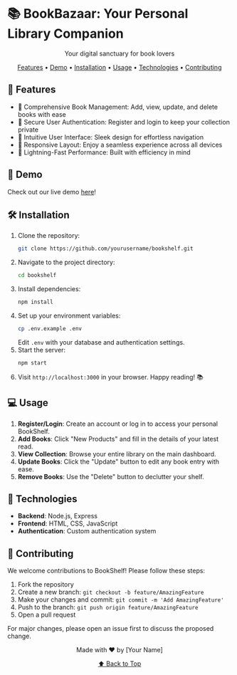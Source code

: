 # 📚 BookBazaar: Your Personal Library Companion

<div align="center">
Your digital sanctuary for book lovers

[Features](#features) • [Demo](#demo) • [Installation](#installation) • [Usage](#usage) • [Technologies](#technologies) • [Contributing](#contributing)
</div>

## 🌟 Features

- 📖 Comprehensive Book Management: Add, view, update, and delete books with ease
- 🔐 Secure User Authentication: Register and login to keep your collection private
- 🎨 Intuitive User Interface: Sleek design for effortless navigation
- 📱 Responsive Layout: Enjoy a seamless experience across all devices
- 🚀 Lightning-Fast Performance: Built with efficiency in mind

## 🎥 Demo



Check out our live demo [here](#)!

## 🛠 Installation

1. Clone the repository:
   ```sh
   git clone https://github.com/yourusername/bookshelf.git
   ```
2. Navigate to the project directory:
   ```sh
   cd bookshelf
   ```
3. Install dependencies:
   ```sh
   npm install
   ```
4. Set up your environment variables:
   ```sh
   cp .env.example .env
   ```
   Edit `.env` with your database and authentication settings.
5. Start the server:
   ```sh
   npm start
   ```
6. Visit `http://localhost:3000` in your browser. Happy reading! 📚

## 💻 Usage

1. **Register/Login**: Create an account or log in to access your personal BookShelf.
2. **Add Books**: Click "New Products" and fill in the details of your latest read.
3. **View Collection**: Browse your entire library on the main dashboard.
4. **Update Books**: Click the "Update" button to edit any book entry with ease.
5. **Remove Books**: Use the "Delete" button to declutter your shelf.

## 🔧 Technologies

- **Backend**: Node.js, Express
- **Frontend**: HTML, CSS, JavaScript
- **Authentication**: Custom authentication system

## 🤝 Contributing

We welcome contributions to BookShelf! Please follow these steps:

1. Fork the repository
2. Create a new branch: `git checkout -b feature/AmazingFeature`
3. Make your changes and commit: `git commit -m 'Add AmazingFeature'`
4. Push to the branch: `git push origin feature/AmazingFeature`
5. Open a pull request

For major changes, please open an issue first to discuss the proposed change.

<div align="center">
Made with ❤️ by [Your Name]

[⬆ Back to Top](#-bookshelf-your-personal-library-companion)
</div>
